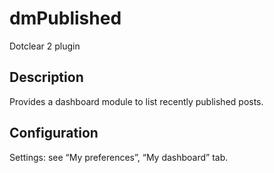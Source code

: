 # dmPublished

Dotclear 2 plugin

## Description

Provides a dashboard module to list recently published posts.

## Configuration

Settings: see “My preferences”, “My dashboard” tab.
